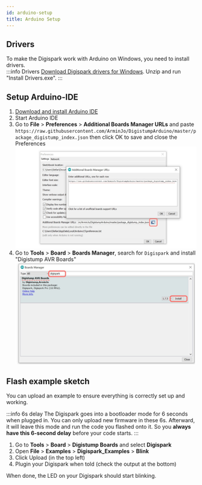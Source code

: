 ```yaml
---
id: arduino-setup
title: Arduino Setup
---
```


## Drivers

To make the Digispark work with Arduino on Windows, you need to install drivers.  
:::info Drivers
[Download Digispark drivers for Windows](https://github.com/digistump/DigistumpArduino/releases/download/1.6.7/Digistump.Drivers.zip). Unzip and run "Install Drivers.exe".
:::

## Setup Arduino-IDE

1. [Download and install Arduino IDE](https://www.arduino.cc/en/software)
2. Start Arduino IDE
3. Go to **File** > **Preferences** > **Additional Boards Manager URLs** and paste  
`https://raw.githubusercontent.com/ArminJo/DigistumpArduino/master/package_digistump_index.json` then click OK to save and close the Preferences
![Digispark Board URL](/img/Digispark-URL-Arduino.jpg)
4. Go to **Tools** > **Board** > **Boards Manager**, search for `Digispark` and install "Digistump AVR Boards"
![Install Digispark Boards](/img/Install-Digispark.jpg)

## Flash example sketch

You can upload an example to ensure everything is correctly set up and working.

:::info 6s delay
The Digispark goes into a bootloader mode for 6 seconds when plugged in. You can only upload new firmware in these 6s. Afterward, it will leave this mode and run the code you flashed onto it. So you **always have this 6-second delay** before your code starts.
:::

1. Go to **Tools** > **Board** > **Digistump Boards** and select **Digispark**
2. Open **File** > **Examples** > **Digispark_Examples** > **Blink**
3. Click Upload (in the top left)
4. Plugin your Digispark when told (check the output at the bottom)

When done, the LED on your Digispark should start blinking.